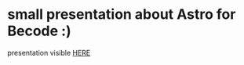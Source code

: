 # small presentation about Astro for Becode :)

presentation visible [HERE](https://kenosama.github.io/astrorevealjs/)
